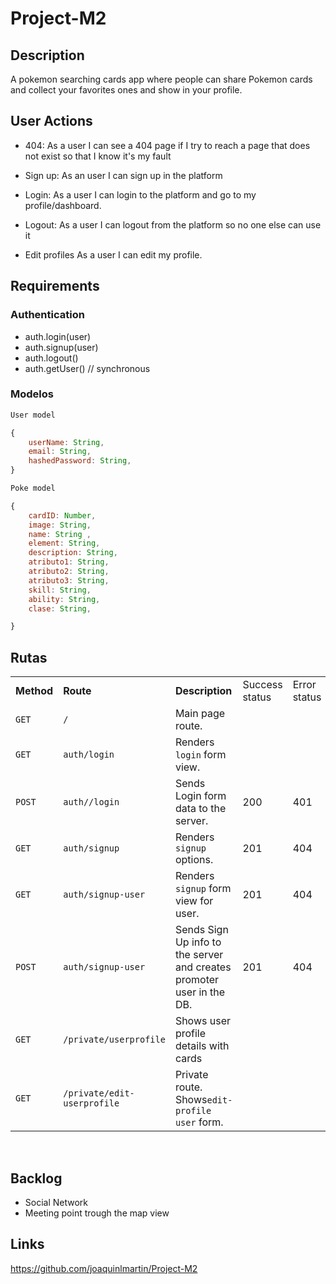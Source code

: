 # Project-M2

## Description 

A pokemon searching cards app where people can share Pokemon cards and collect your favorites ones and show in your profile.

## User Actions

- 404: As a user I can see a 404 page if I try to reach a page that does not exist so that I know it's my fault

- Sign up: As an user I can sign up in the platform

- Login: As a user I can login to the platform and go to my profile/dashboard.

- Logout: As a user I can logout from the platform so no one else can use it

- Edit profiles As a user I can edit my profile.

## Requirements
### Authentication

- auth.login(user)
- auth.signup(user)
- auth.logout()
- auth.getUser() // synchronous

### Modelos
```js
User model

{
    userName: String,
    email: String,
    hashedPassword: String,
}

Poke model

{ 
	cardID: Number,
	image: String,
	name: String ,
	element: String,
	description: String,
	atributo1: String,
	atributo2: String,
	atributo3: String,
	skill: String,
	ability: String,
	clase: String,

}
```

## Rutas


|            |                                     |                                                              |                |              |                        |
| ---------- | ----------------------------------- | ------------------------------------------------------------ | -------------- | ------------ | ---------------------- |
| **Method** | **Route**                           | **Description**                                              | Success status | Error status | Request - Body         |
| `GET`      | `/`                                 | Main page route.                                             |                |              |                        |
| `GET`      | `auth/login`                        | Renders `login` form view.                                   |                |              |                        |
| `POST`     | `auth//login`                       | Sends Login form data to the server.                         | 200            | 401          | { email, password }    |
| `GET`      | `auth/signup`                       | Renders `signup` options.                                    | 201            | 404          |                        |
| `GET`      | `auth/signup-user`                  | Renders `signup` form view for user.                         | 201            | 404          |                        |
| `POST`     | `auth/signup-user`                  | Sends Sign Up info to the server and creates promoter user in the DB. | 201            | 404          | { email, password }    |         |
| `GET`      | `/private/userprofile`              | Shows user profile details with cards                        |                |              |                        |
| `GET`      | `/private/edit-userprofile`         | Private route. Shows`edit-profile user` form.               |                |              |               
                 

<br>

## Backlog

-  Social Network
-  Meeting point trough the map view

## Links
https://github.com/joaquinlmartin/Project-M2
